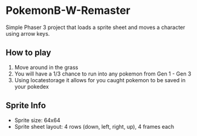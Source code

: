 # PokemonB-W-Remaster

Simple Phaser 3 project that loads a sprite sheet and moves a character using arrow keys.

## How to play

1. Move around in the grass
2. You will have a 1/3 chance to run into any pokemon from Gen 1 - Gen 3
3. Using locatestorage it allows for you caught pokemon to be saved in your pokedex

## Sprite Info

- Sprite size: 64x64
- Sprite sheet layout: 4 rows (down, left, right, up), 4 frames each
